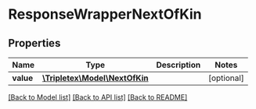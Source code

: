 # ResponseWrapperNextOfKin

## Properties
Name | Type | Description | Notes
------------ | ------------- | ------------- | -------------
**value** | [**\Tripletex\Model\NextOfKin**](NextOfKin.md) |  | [optional] 

[[Back to Model list]](../../README.md#documentation-for-models) [[Back to API list]](../../README.md#documentation-for-api-endpoints) [[Back to README]](../../README.md)

